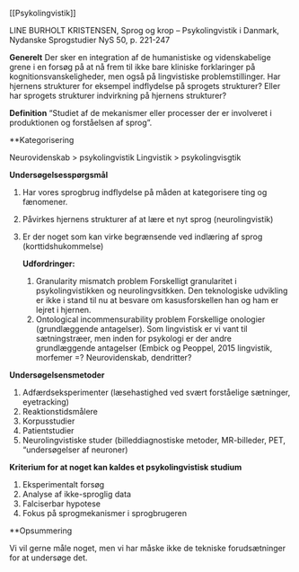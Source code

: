 [[Psykolingvistik]]


LINE BURHOLT KRISTENSEN, Sprog og krop – Psykolingvistik i Danmark, Nydanske Sprogstudier NyS 50, p. 221-247




**Generelt** 
Der sker en integration af de humanistiske og videnskabelige grene i en forsøg på at nå frem til ikke bare kliniske forklaringer på kognitionsvanskeligheder, men også på lingvistiske problemstillinger. Har hjernens strukturer for eksempel indflydelse på sprogets strukturer? Eller har sprogets strukturer indvirkning på hjernens strukturer?

**Definition**
“Studiet af de mekanismer eller processer der er involveret i produktionen og forståelsen af sprog”.

**Kategorisering

Neurovidenskab > psykolingvistik
Lingvistik > psykolingvisgtik

**Undersøgelsesspørgsmål** 
1. Har vores sprogbrug indflydelse på måden at kategorisere ting og fænomener.
2. Påvirkes hjernens strukturer af at lære et nyt sprog (neurolingvistik)
3. Er der noget som kan virke begrænsende ved indlæring af sprog (korttidshukommelse)

     **Udfordringer:**
      1. Granularity mismatch problem
           Forskelligt granularitet i psykolingvistikken og neurolingvsitkken. Den teknologiske udvikling er ikke i stand til nu at besvare om kasusforskellen han og ham er lejret i hjernen.
      3. Ontological incommensurability problem
           Forskellige onologier (grundlæggende antagelser). Som lingvistisk er vi vant til sætningstræer, men inden for psykologi er der andre grundlæggende antagelser (Embick og Peoppel, 2015
           lingvistik, morfemer =? Neurovidenskab, dendritter?

**Undersøgelsensmetoder**
1. Adfærdseksperimenter (læsehastighed ved svært forståelige sætninger, eyetracking)
2. Reaktionstidsmålere
3. Korpusstudier
4. Patientstudier
5. Neurolingvistiske studer (billeddiagnostiske metoder, MR-billeder, PET, “undersøgelser af neuroner)

**Kriterium for at noget kan kaldes et psykolingvistisk studium**
1. Eksperimentalt forsøg
2. Analyse af ikke-sproglig data
3. Falciserbar hypotese
4. Fokus på sprogmekanismer i sprogbrugeren



**Opsummering

Vi vil gerne måle noget, men vi har måske ikke de tekniske forudsætninger for at undersøge det. 

